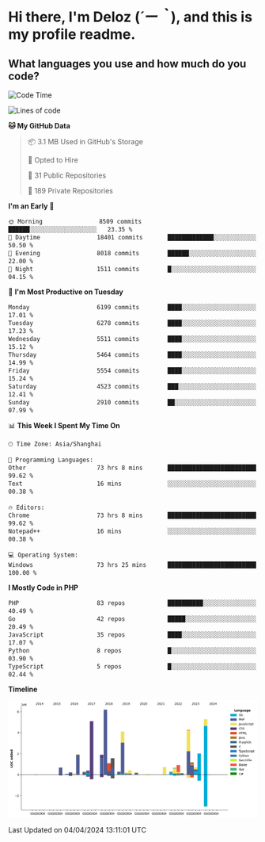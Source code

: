 # **Hi there, I'm Deloz (*´ー｀*), and this is my profile readme.**

## **What languages you use and how much do you code?**

<!--START_SECTION:waka-->
![Code Time](http://img.shields.io/badge/Code%20Time-3%2C682%20hrs%2024%20mins-blue)

![Lines of code](https://img.shields.io/badge/From%20Hello%20World%20I%27ve%20Written-40.4%20million%20lines%20of%20code-blue)

**🐱 My GitHub Data** 

> 📦 3.1 MB Used in GitHub's Storage 
 > 
> 💼 Opted to Hire
 > 
> 📜 31 Public Repositories 
 > 
> 🔑 189 Private Repositories 
 > 
**I'm an Early 🐤** 

```text
🌞 Morning                8509 commits        ██████░░░░░░░░░░░░░░░░░░░   23.35 % 
🌆 Daytime                18401 commits       █████████████░░░░░░░░░░░░   50.50 % 
🌃 Evening                8018 commits        ██████░░░░░░░░░░░░░░░░░░░   22.00 % 
🌙 Night                  1511 commits        █░░░░░░░░░░░░░░░░░░░░░░░░   04.15 % 
```
📅 **I'm Most Productive on Tuesday** 

```text
Monday                   6199 commits        ████░░░░░░░░░░░░░░░░░░░░░   17.01 % 
Tuesday                  6278 commits        ████░░░░░░░░░░░░░░░░░░░░░   17.23 % 
Wednesday                5511 commits        ████░░░░░░░░░░░░░░░░░░░░░   15.12 % 
Thursday                 5464 commits        ████░░░░░░░░░░░░░░░░░░░░░   14.99 % 
Friday                   5554 commits        ████░░░░░░░░░░░░░░░░░░░░░   15.24 % 
Saturday                 4523 commits        ███░░░░░░░░░░░░░░░░░░░░░░   12.41 % 
Sunday                   2910 commits        ██░░░░░░░░░░░░░░░░░░░░░░░   07.99 % 
```


📊 **This Week I Spent My Time On** 

```text
🕑︎ Time Zone: Asia/Shanghai

💬 Programming Languages: 
Other                    73 hrs 8 mins       █████████████████████████   99.62 % 
Text                     16 mins             ░░░░░░░░░░░░░░░░░░░░░░░░░   00.38 % 

🔥 Editors: 
Chrome                   73 hrs 8 mins       █████████████████████████   99.62 % 
Notepad++                16 mins             ░░░░░░░░░░░░░░░░░░░░░░░░░   00.38 % 

💻 Operating System: 
Windows                  73 hrs 25 mins      █████████████████████████   100.00 % 
```

**I Mostly Code in PHP** 

```text
PHP                      83 repos            ██████████░░░░░░░░░░░░░░░   40.49 % 
Go                       42 repos            █████░░░░░░░░░░░░░░░░░░░░   20.49 % 
JavaScript               35 repos            ████░░░░░░░░░░░░░░░░░░░░░   17.07 % 
Python                   8 repos             █░░░░░░░░░░░░░░░░░░░░░░░░   03.90 % 
TypeScript               5 repos             █░░░░░░░░░░░░░░░░░░░░░░░░   02.44 % 
```



**Timeline**

![Lines of Code chart](https://raw.githubusercontent.com/deloz/deloz/main/assets/bar_graph.png)


 Last Updated on 04/04/2024 13:11:01 UTC
<!--END_SECTION:waka-->
